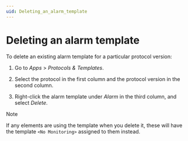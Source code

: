 ```yaml
---
uid: Deleting_an_alarm_template
---
```


# Deleting an alarm template

To delete an existing alarm template for a particular protocol version:

1. Go to *Apps* > *Protocols & Templates*.

1. Select the protocol in the first column and the protocol version in the second column.

1. Right-click the alarm template under *Alarm* in the third column, and select *Delete*.

> [!NOTE]
> If any elements are using the template when you delete it, these will have the template `<No Monitoring>` assigned to them instead.
